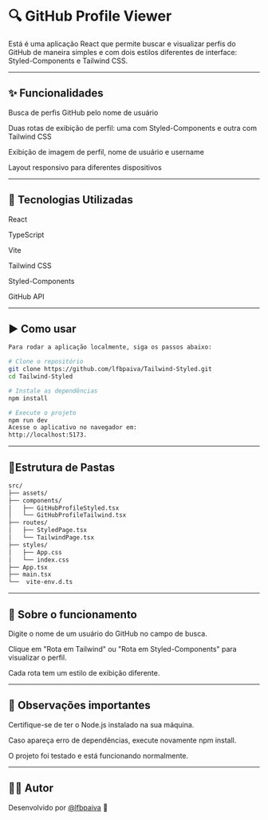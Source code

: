 # 🔍 GitHub Profile Viewer
Está é uma aplicação React que permite buscar e visualizar perfis do GitHub de maneira simples e com dois estilos diferentes de interface: Styled-Components e Tailwind CSS.

---

## ✨ Funcionalidades
Busca de perfis GitHub pelo nome de usuário

Duas rotas de exibição de perfil: uma com Styled-Components e outra com Tailwind CSS

Exibição de imagem de perfil, nome de usuário e username

Layout responsivo para diferentes dispositivos

---

## 🧪 Tecnologias Utilizadas
React

TypeScript

Vite

Tailwind CSS

Styled-Components

GitHub API

---

## ▶️ Como usar
```bash
Para rodar a aplicação localmente, siga os passos abaixo:

# Clone o repositório
git clone https://github.com/lfbpaiva/Tailwind-Styled.git
cd Tailwind-Styled

# Instale as dependências
npm install

# Execute o projeto
npm run dev
Acesse o aplicativo no navegador em: 
http://localhost:5173.
````
---

## 📁Estrutura de Pastas
```bash
src/
├── assets/                     
├── components/                 
│   ├── GitHubProfileStyled.tsx  
│   └── GitHubProfileTailwind.tsx
├── routes/                     
│   ├── StyledPage.tsx          
│   └── TailwindPage.tsx         
├── styles/                      
│   ├── App.css                
│   └── index.css               
├── App.tsx                      
├── main.tsx                          
└──  vite-env.d.ts                  
````

---

## 🧠 Sobre o funcionamento
Digite o nome de um usuário do GitHub no campo de busca.

Clique em "Rota em Tailwind" ou "Rota em Styled-Components" para visualizar o perfil.

Cada rota tem um estilo de exibição diferente.

---

## 📝 Observações importantes
Certifique-se de ter o Node.js instalado na sua máquina.

Caso apareça erro de dependências, execute novamente npm install.

O projeto foi testado e está funcionando normalmente.

---

## 👨‍💻 Autor
Desenvolvido por [@lfbpaiva](https://github.com/lfbpaiva) 💜
